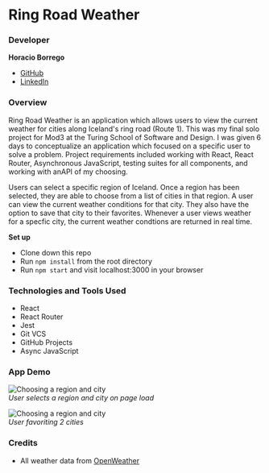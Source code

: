 # Ring Road Weather

### Developer

**Horacio Borrego**
 * [GitHub](https://github.com/H-Bo214)
 * [LinkedIn](https://www.linkedin.com/in/horacio-borrego-4a52851b0/)

 
### Overview  
Ring Road Weather is an application which allows users to view the current weather for cities along Iceland's ring road (Route 1). This was my final solo project for Mod3 at the Turing School of Software and Design. I was given 6 days to conceptualize an application which focused on a specific user to solve a problem. Project requirements included working with React, React Router, Asynchronous JavaScript, testing suites for all components, and working with anAPI of my choosing.

Users can select a specific region of Iceland. Once a region has been selected, they are able to choose from a list of cities in that region. A user can view the current weather conditions for that city. They also have the option to save that city to their favorites. Whenever a user views weather for a specfic city, the current weather condtions are returned in real time. 

**Set up**
- Clone down this repo
- Run `npm install` from the root directory
- Run `npm start` and visit localhost:3000 in your browser

### Technologies and Tools Used
- React
- React Router
- Jest
- Git VCS
- GitHub Projects
- Async JavaScript

### App Demo

![Choosing a region and city](https://media.giphy.com/media/U8HjKcSOva4QIEokwv/giphy.gif)</br>
*User selects a region and city on page load*

![Choosing a region and city](https://media.giphy.com/media/F772E7DUwP4BUnLbYB/giphy.gif)</br>
*User favoriting 2 cities*

### Credits
* All weather data from [OpenWeather](https://openweathermap.org/)

